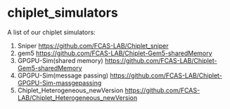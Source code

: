 # chiplet_simulators

A list of our chiplet simulators:

1. Sniper https://github.com/FCAS-LAB/Chiplet_sniper
2. gem5 https://github.com/FCAS-LAB/Chiplet-Gem5-sharedMemory
3. GPGPU-Sim(shared memory) https://github.com/FCAS-LAB/Chiplet-Gem5-sharedMemory
4. GPGPU-Sim(message passing) https://github.com/FCAS-LAB/Chiplet-GPGPU-Sim-massgepassing
5. Chiplet_Heterogeneous_newVersion https://github.com/FCAS-LAB/Chiplet_Heterogeneous_newVersion

